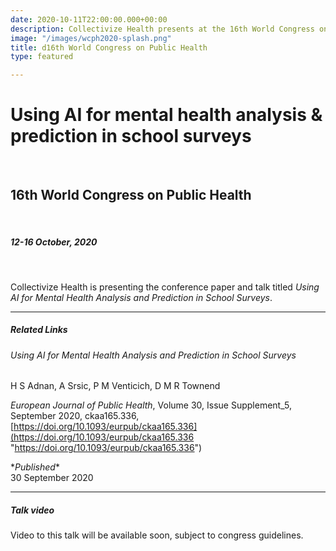 ```yaml
---
date: 2020-10-11T22:00:00.000+00:00
description: Collectivize Health presents at the 16th World Congress on Public Health.
image: "/images/wcph2020-splash.png"
title: d16th World Congress on Public Health
type: featured

---
```

# Using AI for mental health analysis & prediction in school surveys

<br>

## 16th World Congress on Public Health

<br>

##### 12-16 October, 2020

<br>

Collectivize Health is presenting the conference paper and talk titled _Using AI for Mental Health Analysis and Prediction in School Surveys_.

<hr>

##### Related Links

###### Using AI for Mental Health Analysis and Prediction in School Surveys

H S Adnan, A Srsic, P M Venticich, D M R Townend

_European Journal of Public Health_, Volume 30, Issue Supplement_5, September 2020, ckaa165.336, [https://doi.org/10.1093/eurpub/ckaa165.336](https://doi.org/10.1093/eurpub/ckaa165.336 "https://doi.org/10.1093/eurpub/ckaa165.336")

\**Published**  
30 September 2020

<hr>

##### Talk video

Video to this talk will be available soon, subject to congress guidelines.